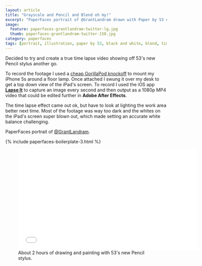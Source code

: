```yaml
---
layout: article
title: "Grayscale and Pencil and Blend oh my!"
excerpt: "PaperFaces portrait of @GrantLandram drawn with Paper by 53 on an iPad."
image: 
  feature: paperfaces-grantlandram-twitter-lg.jpg
  thumb: paperfaces-grantlandram-twitter-150.jpg
category: paperfaces
tags: [portrait, illustration, paper by 53, black and white, blend, time lapse]
---
```


Decided to try and create a true time lapse video showing off 53's new Pencil stylus another go. 

To record the footage I used a [cheap GorillaPod knockoff](http://www.amazon.com/gp/product/B007NFI656/ref=as_li_ss_tl?ie=UTF8&camp=1789&creative=390957&creativeASIN=B007NFI656&linkCode=as2&tag=mademist-20) to mount my iPhone 5s around a floor lamp. Once attached I swung it over my desk to get a top down view of the iPad's screen. To record I used the iOS app [**Lapse It**](http://www.lapseit.com/) to capture an image every second and then output as a 1080p MP4 video that could be edited further in **Adobe After Effects**.

The time lapse effect came out ok, but have to look at lighting the work area better next time. Most of the footage was way too dark and the whites on the iPad's screen super blown out, which made setting an accurate white balance challenging.

PaperFaces portrait of <a href="http://twitter.com/GrantLandram">@GrantLandram</a>.

{% include paperfaces-boilerplate-3.html %}

<figure>
	<iframe width="560" height="315" src="//www.youtube.com/embed/JqVzqVG0e5g" frameborder="0" > </iframe>
	<figcaption>About 2 hours of drawing and painting with 53's new Pencil stylus.</figcaption>
</figure>
